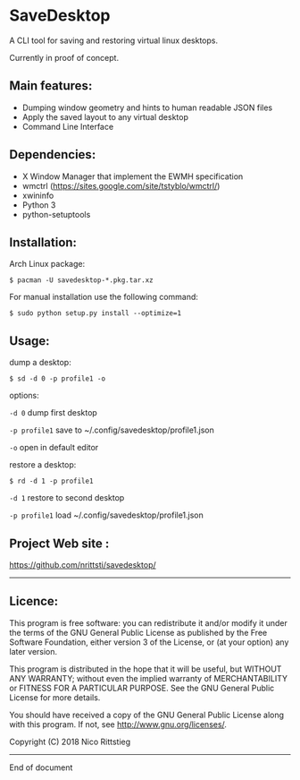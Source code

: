 # SaveDesktop

A CLI tool for saving and restoring virtual linux desktops.

Currently in proof of concept.

Main features: 
-------------------
  - Dumping window geometry and hints to human readable JSON files
  - Apply the saved layout to any virtual desktop
  - Command Line Interface
  
Dependencies:
----------------------

 - X Window Manager that implement the EWMH specification
 - wmctrl (https://sites.google.com/site/tstyblo/wmctrl/)
 - xwininfo
 - Python 3
 - python-setuptools

Installation:
--------------------------

Arch Linux package:

```
$ pacman -U savedesktop-*.pkg.tar.xz
```

For manual installation use the following command:

```
$ sudo python setup.py install --optimize=1
```

Usage:
--------------------------

dump a desktop:

```
$ sd -d 0 -p profile1 -o
```
options:

`-d 0` dump first desktop

`-p profile1` save to ~/.config/savedesktop/profile1.json 

`-o` open in default editor

restore a desktop:

```
$ rd -d 1 -p profile1
```

`-d 1` restore to second desktop

`-p profile1` load ~/.config/savedesktop/profile1.json 

Project Web site :
--------------------

https://github.com/nrittsti/savedesktop/

--------------------------------------------------------------------------------
Licence:
--------------------------------------------------------------------------------
 

This program is free software:
you can redistribute it and/or modify it under the terms of the GNU General Public License
as published by the Free Software Foundation,
either version 3 of the License, or (at your option) any later version.

This program is distributed in the hope that it will be useful,
but WITHOUT ANY WARRANTY; without even the implied warranty of MERCHANTABILITY or FITNESS FOR A PARTICULAR PURPOSE.
See the GNU General Public License for more details.

You should have received a copy of the GNU General Public License along with this program.
If not, see <http://www.gnu.org/licenses/>.

Copyright (C) 2018 Nico Rittstieg

--------------------------------------------------------------------------------
End of document